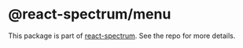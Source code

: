 # @react-spectrum/menu

This package is part of [react-spectrum](https://gitlab.com/watheia/spectrum). See the repo for more details.
